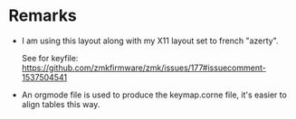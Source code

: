 # Remarks

- I am using this layout along with my X11 layout set to french
  "azerty".

  See for keyfile:
  https://github.com/zmkfirmware/zmk/issues/177#issuecomment-1537504541

- An orgmode file is used to produce the keymap.corne file, it's
  easier to align tables this way.
